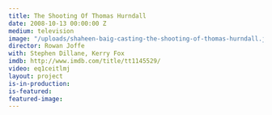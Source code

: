 ```yaml
---
title: The Shooting Of Thomas Hurndall
date: 2008-10-13 00:00:00 Z
medium: television
image: "/uploads/shaheen-baig-casting-the-shooting-of-thomas-hurndall.jpg"
director: Rowan Joffe
with: Stephen Dillane, Kerry Fox
imdb: http://www.imdb.com/title/tt1145529/
video: eq1ceitlmj
layout: project
is-in-production: 
is-featured: 
featured-image: 
---
```


